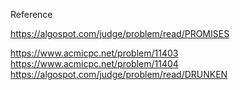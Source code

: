 Reference

https://algospot.com/judge/problem/read/PROMISES

https://www.acmicpc.net/problem/11403
https://www.acmicpc.net/problem/11404
https://algospot.com/judge/problem/read/DRUNKEN